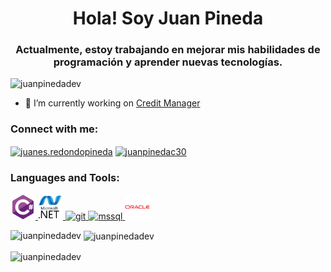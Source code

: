 <h1 align="center">Hola! Soy Juan Pineda</h1>
<h3 align="center">Actualmente, estoy trabajando en mejorar mis habilidades de programación y aprender nuevas tecnologías.</h3>

<p align="left"> <img src="https://komarev.com/ghpvc/?username=juanpinedadev&label=Profile%20views&color=0e75b6&style=flat" alt="juanpinedadev" /> </p>

- 🔭 I’m currently working on [Credit Manager](https://github.com/juanpinedadev/CreditManager)

<h3 align="left">Connect with me:</h3>
<p align="left">
<a href="https://fb.com/juanes.redondopineda" target="blank"><img align="center" src="https://raw.githubusercontent.com/rahuldkjain/github-profile-readme-generator/master/src/images/icons/Social/facebook.svg" alt="juanes.redondopineda" height="30" width="40" /></a>
<a href="https://instagram.com/juanpinedac30" target="blank"><img align="center" src="https://raw.githubusercontent.com/rahuldkjain/github-profile-readme-generator/master/src/images/icons/Social/instagram.svg" alt="juanpinedac30" height="30" width="40" /></a>
</p>

<h3 align="left">Languages and Tools:</h3>
<p align="left"> <a href="https://www.w3schools.com/cs/" target="_blank" rel="noreferrer"> <img src="https://raw.githubusercontent.com/devicons/devicon/master/icons/csharp/csharp-original.svg" alt="csharp" width="40" height="40"/> </a> <a href="https://dotnet.microsoft.com/" target="_blank" rel="noreferrer"> <img src="https://raw.githubusercontent.com/devicons/devicon/master/icons/dot-net/dot-net-original-wordmark.svg" alt="dotnet" width="40" height="40"/> </a> <a href="https://git-scm.com/" target="_blank" rel="noreferrer"> <img src="https://www.vectorlogo.zone/logos/git-scm/git-scm-icon.svg" alt="git" width="40" height="40"/> </a> <a href="https://www.microsoft.com/en-us/sql-server" target="_blank" rel="noreferrer"> <img src="https://www.svgrepo.com/show/303229/microsoft-sql-server-logo.svg" alt="mssql" width="40" height="40"/> </a> <a href="https://www.oracle.com/" target="_blank" rel="noreferrer"> <img src="https://raw.githubusercontent.com/devicons/devicon/master/icons/oracle/oracle-original.svg" alt="oracle" width="40" height="40"/> </a> </p>

<p><img align="left" src="https://github-readme-stats.vercel.app/api/top-langs?username=juanpinedadev&show_icons=true&locale=en&layout=compact" alt="juanpinedadev" /></p>

<p>&nbsp;<img align="center" src="https://github-readme-stats.vercel.app/api?username=juanpinedadev&show_icons=true&locale=en" alt="juanpinedadev" /></p>

<p><img align="center" src="https://github-readme-streak-stats.herokuapp.com/?user=juanpinedadev&" alt="juanpinedadev" /></p>
